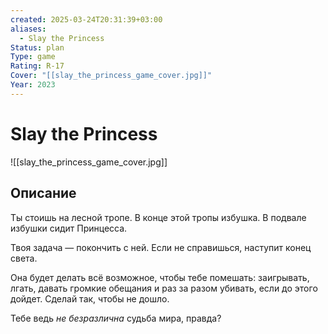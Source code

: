 ```yaml
---
created: 2025-03-24T20:31:39+03:00
aliases:
  - Slay the Princess
Status: plan
Type: game
Rating: R-17
Cover: "[[slay_the_princess_game_cover.jpg]]"
Year: 2023
---
```


# Slay the Princess

![[slay_the_princess_game_cover.jpg]]



## Описание

Ты стоишь на лесной тропе. В конце этой тропы избушка. В подвале избушки сидит Принцесса.

Твоя задача — покончить с ней. Если не справишься, наступит конец света.

Она будет делать всё возможное, чтобы тебе помешать: заигрывать, лгать, давать громкие обещания и раз за разом убивать, если до этого дойдет. Сделай так, чтобы не дошло.

Тебе ведь *не безразлична* судьба мира, правда?
